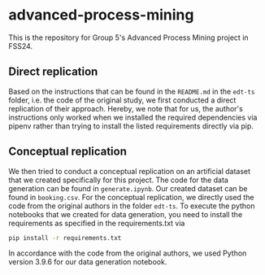 # advanced-process-mining

This is the repository for Group 5's Advanced Process Mining project in FSS24.

## Direct replication
Based on the instructions that can be found in the `README.md` in the `edt-ts` folder, i.e. the code of the original study, we first conducted a direct replication of their approach. Hereby, we note that for us, the author's instructions only worked when we installed the required dependencies via pipenv rather than trying to install the listed requirements directly via pip.

## Conceptual replication
We then tried to conduct a conceptual replication on an artificial dataset that we created specifically for this project. The code for the data generation can be found in `generate.ipynb`. Our created dataset can be found in `booking.csv`. For the conceptual replication, we directly used the code from the original authors in the folder `edt-ts`. To execute the python notebooks that we created for data generation, you need to install the requirements as specified in the requirements.txt via 
```bash
pip install -r requirements.txt
```

In accordance with the code from the original authors, we used Python version 3.9.6 for our data generation notebook.
